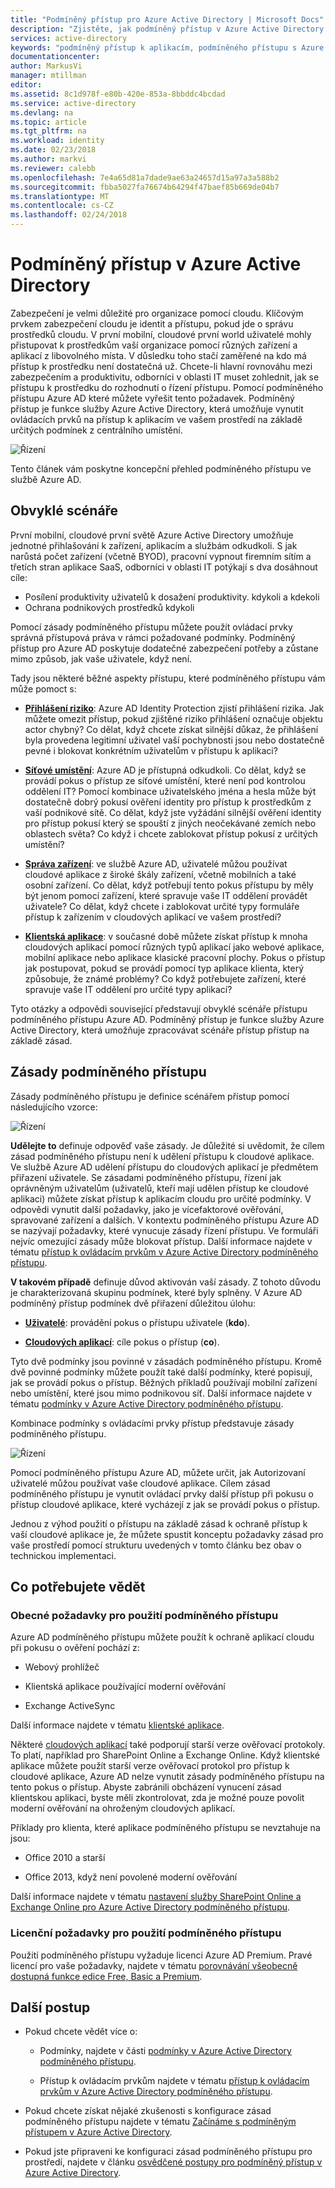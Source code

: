 ```yaml
---
title: "Podmíněný přístup pro Azure Active Directory | Microsoft Docs"
description: "Zjistěte, jak podmíněný přístup v Azure Active Directory může pomoct při správě řízení přístupu z centrálního umístění."
services: active-directory
keywords: "podmíněný přístup k aplikacím, podmíněného přístupu s Azure AD, zabezpečený přístup k prostředkům společnosti, zásady podmíněného přístupu"
documentationcenter: 
author: MarkusVi
manager: mtillman
editor: 
ms.assetid: 8c1d978f-e80b-420e-853a-8bbddc4bcdad
ms.service: active-directory
ms.devlang: na
ms.topic: article
ms.tgt_pltfrm: na
ms.workload: identity
ms.date: 02/23/2018
ms.author: markvi
ms.reviewer: calebb
ms.openlocfilehash: 7e4a65d81a7dade9ae63a24657d15a97a3a588b2
ms.sourcegitcommit: fbba5027fa76674b64294f47baef85b669de04b7
ms.translationtype: MT
ms.contentlocale: cs-CZ
ms.lasthandoff: 02/24/2018
---
```

# <a name="conditional-access-in-azure-active-directory"></a>Podmíněný přístup v Azure Active Directory

Zabezpečení je velmi důležité pro organizace pomocí cloudu. Klíčovým prvkem zabezpečení cloudu je identit a přístupu, pokud jde o správu prostředků cloudu. V první mobilní, cloudové první world uživatelé mohly přistupovat k prostředkům vaší organizace pomocí různých zařízení a aplikací z libovolného místa. V důsledku toho stačí zaměřené na kdo má přístup k prostředku není dostatečná už. Chcete-li hlavní rovnováhu mezi zabezpečením a produktivitu, odborníci v oblasti IT muset zohlednit, jak se přístupu k prostředku do rozhodnutí o řízení přístupu. Pomocí podmíněného přístupu Azure AD které můžete vyřešit tento požadavek. Podmíněný přístup je funkce služby Azure Active Directory, která umožňuje vynutit ovládacích prvků na přístup k aplikacím ve vašem prostředí na základě určitých podmínek z centrálního umístění. 


![Řízení](./media/active-directory-conditional-access-azure-portal/81.png)

Tento článek vám poskytne koncepční přehled podmíněného přístupu ve službě Azure AD.


## <a name="common-scenarios"></a>Obvyklé scénáře

První mobilní, cloudové první světě Azure Active Directory umožňuje jednotné přihlašování k zařízení, aplikacím a službám odkudkoli. S jak narůstá počet zařízení (včetně BYOD), pracovní vypnout firemním sítím a třetích stran aplikace SaaS, odborníci v oblasti IT potýkají s dva dosáhnout cíle:

- Posílení produktivity uživatelů k dosažení produktivity. kdykoli a kdekoli
- Ochrana podnikových prostředků kdykoli

Pomocí zásady podmíněného přístupu můžete použít ovládací prvky správná přístupová práva v rámci požadované podmínky. Podmíněný přístup pro Azure AD poskytuje dodatečné zabezpečení potřeby a zůstane mimo způsob, jak vaše uživatele, když není. 

Tady jsou některé běžné aspekty přístupu, které podmíněného přístupu vám může pomoct s:



- **[Přihlášení riziko](active-directory-conditional-access-conditions.md#sign-in-risk)**: Azure AD Identity Protection zjistí přihlášení rizika. Jak můžete omezit přístup, pokud zjištěné riziko přihlášení označuje objektu actor chybný? Co dělat, když chcete získat silnější důkaz, že přihlášení byla provedena legitimní uživatel vaší pochybnosti jsou nebo dostatečně pevné i blokovat konkrétním uživatelům v přístupu k aplikaci?

- **[Síťové umístění](active-directory-conditional-access-locations.md)**: Azure AD je přístupná odkudkoli. Co dělat, když se provádí pokus o přístup ze síťové umístění, které není pod kontrolou oddělení IT? Pomocí kombinace uživatelského jména a hesla může být dostatečně dobrý pokusí ověření identity pro přístup k prostředkům z vaší podnikové sítě. Co dělat, když jste vyžádání silnější ověření identity pro přístup pokusí který se spouští z jiných neočekávané zemích nebo oblastech světa? Co když i chcete zablokovat přístup pokusí z určitých umístění?  

- **[Správa zařízení](active-directory-conditional-access-conditions.md#device-platforms)**: ve službě Azure AD, uživatelé můžou používat cloudové aplikace z široké škály zařízení, včetně mobilních a také osobní zařízení. Co dělat, když potřebují tento pokus přístupu by měly být jenom pomocí zařízení, které spravuje vaše IT oddělení provádět uživatele? Co dělat, když chcete i zablokovat určité typy formuláře přístup k zařízením v cloudových aplikací ve vašem prostředí? 

- **[Klientská aplikace](active-directory-conditional-access-conditions.md#client-apps)**: v současné době můžete získat přístup k mnoha cloudových aplikací pomocí různých typů aplikací jako webové aplikace, mobilní aplikace nebo aplikace klasické pracovní plochy. Pokus o přístup jak postupovat, pokud se provádí pomocí typ aplikace klienta, který způsobuje, že známé problémy? Co když potřebujete zařízení, které spravuje vaše IT oddělení pro určité typy aplikací? 

Tyto otázky a odpovědi související představují obvyklé scénáře přístupu podmíněného přístupu Azure AD. Podmíněný přístup je funkce služby Azure Active Directory, která umožňuje zpracovávat scénáře přístup přístup na základě zásad.


## <a name="conditional-access-policies"></a>Zásady podmíněného přístupu

Zásady podmíněného přístupu je definice scénářem přístup pomocí následujícího vzorce:

![Řízení](./media/active-directory-conditional-access-azure-portal/10.png)

**Udělejte to** definuje odpověď vaše zásady. Je důležité si uvědomit, že cílem zásad podmíněného přístupu není k udělení přístupu k cloudové aplikace. Ve službě Azure AD udělení přístupu do cloudových aplikací je předmětem přiřazení uživatele. Se zásadami podmíněného přístupu, řízení jak oprávněným uživatelům (uživatelů, kteří mají udělen přístup ke cloudové aplikaci) můžete získat přístup k aplikacím cloudu pro určité podmínky. V odpovědi vynutit další požadavky, jako je vícefaktorové ověřování, spravované zařízení a dalších. V kontextu podmíněného přístupu Azure AD se nazývají požadavky, které vynucuje zásady řízení přístupu. Ve formuláři nejvíc omezující zásady může blokovat přístup. Další informace najdete v tématu [přístup k ovládacím prvkům v Azure Active Directory podmíněného přístupu](active-directory-conditional-access-controls.md).
     

**V takovém případě** definuje důvod aktivován vaší zásady. Z tohoto důvodu je charakterizovaná skupinu podmínek, které byly splněny. V Azure AD podmíněný přístup podmínek dvě přiřazení důležitou úlohu:

- **[Uživatelé](active-directory-conditional-access-conditions.md#users-and-groups)**: provádění pokus o přístupu uživatele (**kdo**). 

- **[Cloudových aplikací](active-directory-conditional-access-conditions.md#cloud-apps)**: cíle pokus o přístup (**co**).    

Tyto dvě podmínky jsou povinné v zásadách podmíněného přístupu. Kromě dvě povinné podmínky můžete použít také další podmínky, které popisují, jak se provádí pokus o přístup. Běžných příkladů používají mobilní zařízení nebo umístění, které jsou mimo podnikovou síť. Další informace najdete v tématu [podmínky v Azure Active Directory podmíněného přístupu](active-directory-conditional-access-conditions.md).   

Kombinace podmínky s ovládacími prvky přístup představuje zásady podmíněného přístupu. 

![Řízení](./media/active-directory-conditional-access-azure-portal/51.png)

Pomocí podmíněného přístupu Azure AD, můžete určit, jak Autorizovaní uživatelé můžou používat vaše cloudové aplikace. Cílem zásad podmíněného přístupu je vynutit ovládací prvky další přístup při pokusu o přístup cloudové aplikace, které vycházejí z jak se provádí pokus o přístup.

Jednou z výhod použití o přístupu na základě zásad k ochraně přístup k vaší cloudové aplikace je, že můžete spustit konceptu požadavky zásad pro vaše prostředí pomocí strukturu uvedených v tomto článku bez obav o technickou implementaci. 

## <a name="what-you-need-to-know"></a>Co potřebujete vědět

### <a name="general-requirements-for-using-conditional-access"></a>Obecné požadavky pro použití podmíněného přístupu

Azure AD podmíněného přístupu můžete použít k ochraně aplikací cloudu při pokusu o ověření pochází z:

- Webový prohlížeč

- Klientská aplikace používající moderní ověřování

- Exchange ActiveSync

Další informace najdete v tématu [klientské aplikace](active-directory-conditional-access-conditions.md#client-apps).

Některé [cloudových aplikací](active-directory-conditional-access-conditions.md#cloud-apps) také podporují starší verze ověřovací protokoly. To platí, například pro SharePoint Online a Exchange Online. Když klientské aplikace můžete použít starší verze ověřovací protokol pro přístup k cloudové aplikace, Azure AD nelze vynutit zásady podmíněného přístupu na tento pokus o přístup. Abyste zabránili obcházení vynucení zásad klientskou aplikaci, byste měli zkontrolovat, zda je možné pouze povolit moderní ověřování na ohroženým cloudových aplikací.

Příklady pro klienta, které aplikace podmíněného přístupu se nevztahuje na jsou:

- Office 2010 a starší

- Office 2013, když není povolené moderní ověřování

Další informace najdete v tématu [nastavení služby SharePoint Online a Exchange Online pro Azure Active Directory podmíněného přístupu](active-directory-conditional-access-no-modern-authentication.md).


### <a name="license-requirements-for-using-conditional-access"></a>Licenční požadavky pro použití podmíněného přístupu

Použití podmíněného přístupu vyžaduje licenci Azure AD Premium. Pravé licencí pro vaše požadavky, najdete v tématu [porovnávání všeobecně dostupná funkce edice Free, Basic a Premium](https://www.microsoft.com/en-us/cloud-platform/azure-active-directory-features).


## <a name="next-steps"></a>Další postup

- Pokud chcete vědět více o:
    - Podmínky, najdete v části [podmínky v Azure Active Directory podmíněného přístupu](active-directory-conditional-access-conditions.md).

    - Přístup k ovládacím prvkům najdete v tématu [přístup k ovládacím prvkům v Azure Active Directory podmíněného přístupu](active-directory-conditional-access-controls.md).

- Pokud chcete získat nějaké zkušenosti s konfigurace zásad podmíněného přístupu najdete v tématu [Začínáme s podmíněným přístupem v Azure Active Directory](active-directory-conditional-access-azure-portal-get-started.md).

- Pokud jste připraveni ke konfiguraci zásad podmíněného přístupu pro prostředí, najdete v článku [osvědčené postupy pro podmíněný přístup v Azure Active Directory](active-directory-conditional-access-best-practices.md). 
